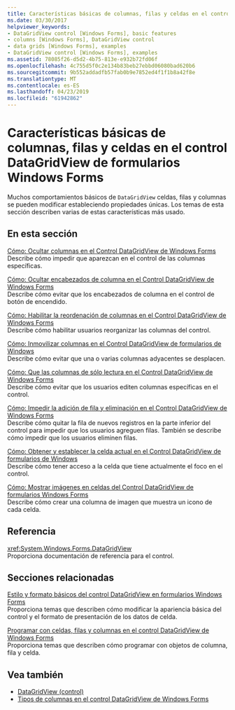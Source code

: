 ```yaml
---
title: Características básicas de columnas, filas y celdas en el control DataGridView de formularios Windows Forms
ms.date: 03/30/2017
helpviewer_keywords:
- DataGridView control [Windows Forms], basic features
- columns [Windows Forms], DataGridView control
- data grids [Windows Forms], examples
- DataGridView control [Windows Forms], examples
ms.assetid: 78085f26-d5d2-4b75-813e-e932b72fd06f
ms.openlocfilehash: 4c755d5f0c2e134b83beb27ebbd06080bad620b6
ms.sourcegitcommit: 9b552addadfb57fab0b9e7852ed4f1f1b8a42f8e
ms.translationtype: MT
ms.contentlocale: es-ES
ms.lasthandoff: 04/23/2019
ms.locfileid: "61942862"
---
```

# <a name="basic-column-row-and-cell-features-in-the-windows-forms-datagridview-control"></a>Características básicas de columnas, filas y celdas en el control DataGridView de formularios Windows Forms
Muchos comportamientos básicos de `DataGridView` celdas, filas y columnas se pueden modificar estableciendo propiedades únicas. Los temas de esta sección describen varias de estas características más usado.  
  
## <a name="in-this-section"></a>En esta sección  
 [Cómo: Ocultar columnas en el Control DataGridView de Windows Forms](how-to-hide-columns-in-the-windows-forms-datagridview-control.md)  
 Describe cómo impedir que aparezcan en el control de las columnas específicas.  
  
 [Cómo: Ocultar encabezados de columna en el Control DataGridView de Windows Forms](how-to-hide-column-headers-in-the-windows-forms-datagridview-control.md)  
 Describe cómo evitar que los encabezados de columna en el control de botón de encendido.  
  
 [Cómo: Habilitar la reordenación de columnas en el Control DataGridView de Windows Forms](how-to-enable-column-reordering-in-the-windows-forms-datagridview-control.md)  
 Describe cómo habilitar usuarios reorganizar las columnas del control.  
  
 [Cómo: Inmovilizar columnas en el Control DataGridView de formularios de Windows](how-to-freeze-columns-in-the-windows-forms-datagridview-control.md)  
 Describe cómo evitar que una o varias columnas adyacentes se desplacen.  
  
 [Cómo: Que las columnas de sólo lectura en el Control DataGridView de Windows Forms](how-to-make-columns-read-only-in-the-windows-forms-datagridview-control.md)  
 Describe cómo evitar que los usuarios editen columnas específicas en el control.  
  
 [Cómo: Impedir la adición de fila y eliminación en el Control DataGridView de Windows Forms](prevent-row-addition-and-deletion-datagridview.md)  
 Describe cómo quitar la fila de nuevos registros en la parte inferior del control para impedir que los usuarios agreguen filas. También se describe cómo impedir que los usuarios eliminen filas.  
  
 [Cómo: Obtener y establecer la celda actual en el Control DataGridView de formularios de Windows](get-and-set-the-current-cell-wf-datagridview-control.md)  
 Describe cómo tener acceso a la celda que tiene actualmente el foco en el control.  
  
 [Cómo: Mostrar imágenes en celdas del Control DataGridView de formularios Windows Forms](how-to-display-images-in-cells-of-the-windows-forms-datagridview-control.md)  
 Describe cómo crear una columna de imagen que muestra un icono de cada celda.  
  
## <a name="reference"></a>Referencia  
 <xref:System.Windows.Forms.DataGridView>  
 Proporciona documentación de referencia para el control.  
  
## <a name="related-sections"></a>Secciones relacionadas  
 [Estilo y formato básicos del control DataGridView en formularios Windows Forms](basic-formatting-and-styling-in-the-windows-forms-datagridview-control.md)  
 Proporciona temas que describen cómo modificar la apariencia básica del control y el formato de presentación de los datos de celda.  
  
 [Programar con celdas, filas y columnas en el control DataGridView de Windows Forms](programming-with-cells-rows-and-columns-in-the-datagrid.md)  
 Proporciona temas que describen cómo programar con objetos de columna, fila y celda.  
  
## <a name="see-also"></a>Vea también

- [DataGridView (control)](datagridview-control-windows-forms.md)
- [Tipos de columnas en el control DataGridView de Windows Forms](column-types-in-the-windows-forms-datagridview-control.md)
